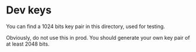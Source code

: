 # Dev keys

You can find a 1024 bits key pair in this directory, used for testing.

Obviously, do not use this in prod. You should generate your own key pair of at least 2048 bits.
